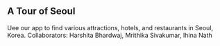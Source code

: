 ## A Tour of Seoul
Uee our app to find various attractions, hotels, and restaurants in Seoul, Korea.
Collaborators: Harshita Bhardwaj, Mrithika Sivakumar, Ihina Nath
